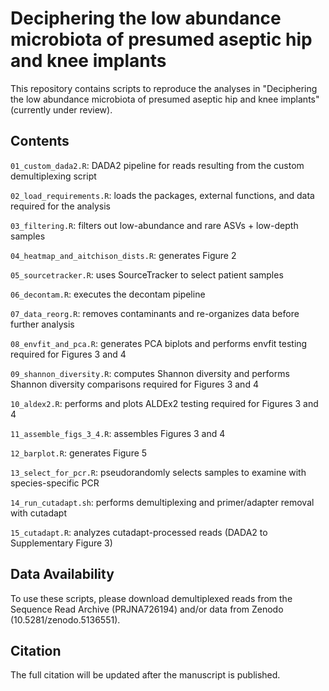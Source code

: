 # Deciphering the low abundance microbiota of presumed aseptic hip and knee implants

This repository contains scripts to reproduce the analyses in "Deciphering the low abundance microbiota of presumed aseptic hip and knee implants" (currently under review).

## Contents

`01_custom_dada2.R`: DADA2 pipeline for reads resulting from the custom demultiplexing script

`02_load_requirements.R`: loads the packages, external functions, and data required for the analysis

`03_filtering.R`: filters out low-abundance and rare ASVs + low-depth samples

`04_heatmap_and_aitchison_dists.R`: generates Figure 2

`05_sourcetracker.R`: uses SourceTracker to select patient samples

`06_decontam.R`: executes the decontam pipeline

`07_data_reorg.R`: removes contaminants and re-organizes data before further analysis

`08_envfit_and_pca.R`: generates PCA biplots and performs envfit testing required for Figures 3 and 4

`09_shannon_diversity.R`: computes Shannon diversity and performs Shannon diversity comparisons required for Figures 3 and 4

`10_aldex2.R`: performs and plots ALDEx2 testing required for Figures 3 and 4

`11_assemble_figs_3_4.R`: assembles Figures 3 and 4

`12_barplot.R`: generates Figure 5 

`13_select_for_pcr.R`: pseudorandomly selects samples to examine with species-specific PCR

`14_run_cutadapt.sh`: performs demultiplexing and primer/adapter removal with cutadapt

`15_cutadapt.R`: analyzes cutadapt-processed reads (DADA2 to Supplementary Figure 3)

## Data Availability

To use these scripts, please download demultiplexed reads from the Sequence Read Archive (PRJNA726194) and/or data from Zenodo (10.5281/zenodo.5136551).

## Citation

The full citation will be updated after the manuscript is published.
